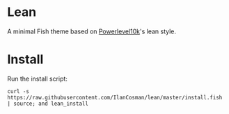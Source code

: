 # Lean

A minimal Fish theme based on [Powerlevel10k](https://github.com/romkatv/powerlevel10k/)'s lean style.

# Install

Run the install script:

```fish
curl -s https://raw.githubusercontent.com/IlanCosman/lean/master/install.fish | source; and lean_install
```
